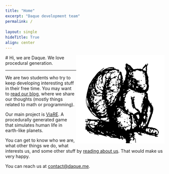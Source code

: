 ```yaml
---
title: "Home"
excerpt: "Daque development team"
permalink: /

layout: single
hideTitle: True
align: center
---
```


<img style="float: right;" src="images/daque.svg" width="280">
# Hi, we are Daque. We love procedural generation.

---

We are two students who try to keep developing interesting stuff in their free time. You may want to [read our blog](/blog), where we share our thoughts (mostly things related to math or programming).

Our main project is [ViaRE](/viare). A procedurally generated game that simulates human life in earth-like planets.

You can get to know who we are, what other things we do, what interests us, and some other stuff by [reading about us](/about). That would make us very happy.

You can reach us at [contact@daque.me](mailto:contact@daque.me).